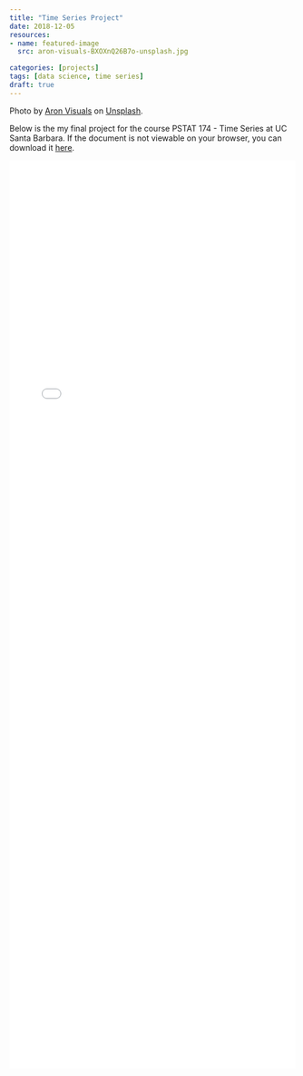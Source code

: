 ```yaml
---
title: "Time Series Project"
date: 2018-12-05
resources:
- name: featured-image
  src: aron-visuals-BXOXnQ26B7o-unsplash.jpg

categories: [projects]
tags: [data science, time series]
draft: true
---
```

Photo by [Aron Visuals](https://unsplash.com/@aronvisuals?utm_source=unsplash&utm_medium=referral&utm_content=creditCopyText) on [Unsplash](https://unsplash.com/s/photos/time-series?utm_source=unsplash&utm_medium=referral&utm_content=creditCopyText).
  
Below is the my final project for the course PSTAT 174 - Time Series at UC Santa Barbara.
If the document is not viewable on your browser, you can download it [here](https://www.evanazevedo.com/2018/12/174-final-project/PSTAT_174_Final_Project_Report.pdf).

<embed src="PSTAT_174_Final_Project_Report.pdf" width="100%" height="1600px" />